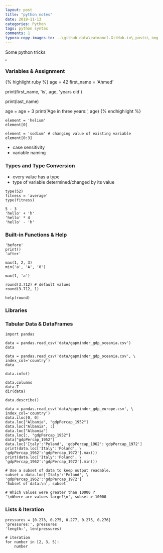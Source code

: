 ```yaml
---
layout: post
title: "python notes"
date: 2019-11-13
categories: Python
tags: python syntax
comments: 1
typora-copy-images-to: ..\github data\eatmancl.GitHub.io\_posts\_img
---
```


Some python tricks

<img src="/assets/res/_img/user.png" style="zoom:33%;" />

### Variables & Assignment

{% highlight ruby %}
age = 42
first_name = 'Ahmed'

print(first_name, 'is', age, 'years old')

print(last_name)

age = age + 3
print('Age in three years:', age)
{% endhighlight %}


```
element = 'helium'
element[0]
```

```
element = 'sodium' # changing value of existing variable
element[0:3]
```

- case sensitivity
- variable naming

### Types and Type Conversion

- every value has a type
- type of variable determined/changed by its value

```
type(52)
fitness = 'average'
type(fitness)
```

```
5 - 3
'hello' + 'h'
'hello' * 4
'hello' - 'h'
```

### Built-in Functions & Help

```
'before'
print()
'after'
```

```
max(1, 2, 3)
min('a', 'A', '0')
```

```
max(1, 'a')
```

```
round(3.712) # default values
round(3.712, 1)
```

```
help(round)
```

### Libraries

### Tabular Data & DataFrames

```
import pandas

data = pandas.read_csv('data/gapminder_gdp_oceania.csv')
data
```

```
data = pandas.read_csv('data/gapminder_gdp_oceania.csv', \
index_col='country')
data
```

```
data.info()
```

```
data.columns
data.T
dir(data)
```

```
data.describe()
```

```
data = pandas.read_csv('data/gapminder_gdp_europe.csv', \
index_col='country')
data.iloc[0, 0]
data.loc["Albania", "gdpPercap_1952"]
data.loc["Albania", :]
data.loc["Albania"]
data.loc[:, "gdpPercap_1952"]
data["gdpPercap_1952"]
data.loc['Italy':'Poland', 'gdpPercap_1962':'gdpPercap_1972']
print(data.loc['Italy':'Poland', \
'gdpPercap_1962':'gdpPercap_1972'].max())
print(data.loc['Italy':'Poland', \
'gdpPercap_1962':'gdpPercap_1972'].min())

# Use a subset of data to keep output readable.
subset = data.loc['Italy':'Poland', \
'gdpPercap_1962':'gdpPercap_1972']
'Subset of data:\n', subset

# Which values were greater than 10000 ?
'\nWhere are values large?\n', subset > 10000
```

### Lists & Iteration

```
pressures = [0.273, 0.275, 0.277, 0.275, 0.276]
'pressures:', pressures
'length:', len(pressures)
```

```
# iteration
for number in [2, 3, 5]:
    number
```

